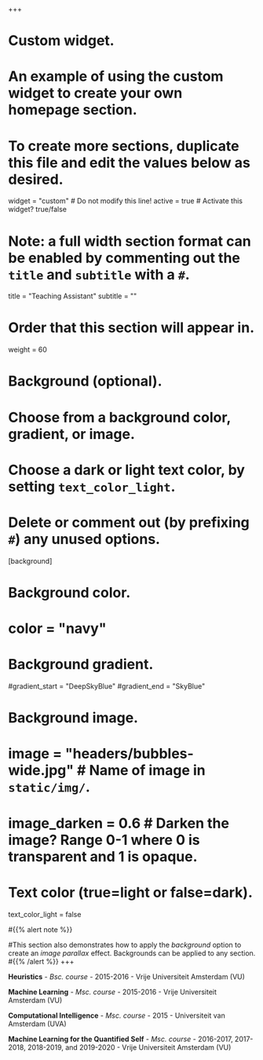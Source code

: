 +++
# Custom widget.
# An example of using the custom widget to create your own homepage section.
# To create more sections, duplicate this file and edit the values below as desired.
widget = "custom"  # Do not modify this line!
active = true  # Activate this widget? true/false

# Note: a full width section format can be enabled by commenting out the `title` and `subtitle` with a `#`.
title = "Teaching Assistant"
subtitle = ""

# Order that this section will appear in.
weight = 60

# Background (optional).
#   Choose from a background color, gradient, or image.
#   Choose a dark or light text color, by setting `text_color_light`.
#   Delete or comment out (by prefixing `#`) any unused options.
[background]
  # Background color.
  # color = "navy"
  
  # Background gradient.
  #gradient_start = "DeepSkyBlue"
  #gradient_end = "SkyBlue"
  
  # Background image.
  # image = "headers/bubbles-wide.jpg"  # Name of image in `static/img/`.
  # image_darken = 0.6  # Darken the image? Range 0-1 where 0 is transparent and 1 is opaque.

  # Text color (true=light or false=dark).
  text_color_light = false
  
#{{% alert note %}}


#This section also demonstrates how to apply the *background* option to create an *image parallax* effect. Backgrounds can be applied to any section.
#{{% /alert %}}
+++


<b>Heuristics</b> - <i>Bsc. course</i> - 2015-2016 - Vrije Universiteit Amsterdam (VU)

<b>Machine Learning</b> - <i>Msc. course</i> - 2015-2016 - Vrije Universiteit Amsterdam (VU)

<b>Computational Intelligence</b> - <i>Msc. course</i> - 2015 - Universiteit van Amsterdam (UVA) 

<b>Machine Learning for the Quantified Self</b> - <i>Msc. course</i> - 2016-2017, 2017-2018, 2018-2019, and 2019-2020 - Vrije Universiteit Amsterdam (VU)


 







